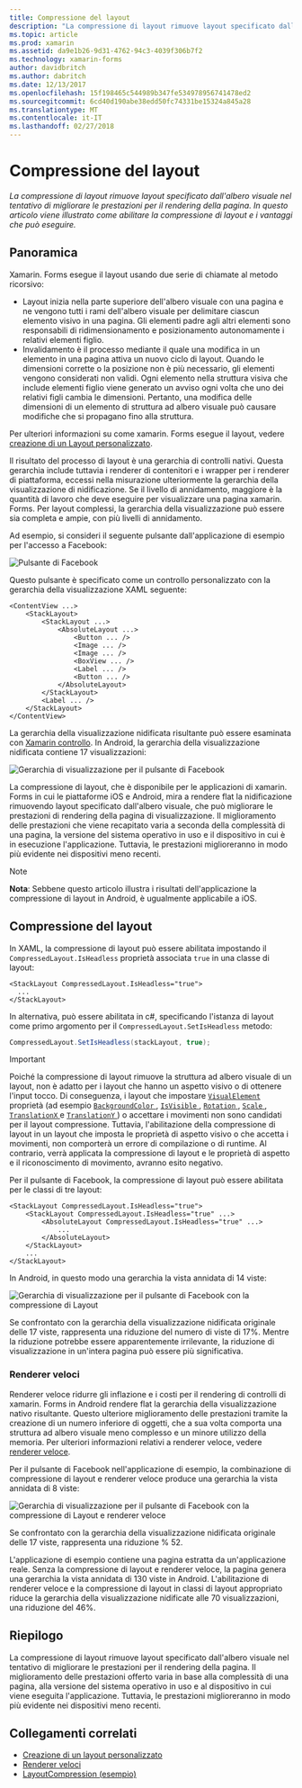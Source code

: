 ```yaml
---
title: Compressione del layout
description: "La compressione di layout rimuove layout specificato dall'albero visuale nel tentativo di migliorare le prestazioni per il rendering della pagina. In questo articolo viene illustrato come abilitare la compressione di layout e i vantaggi che può eseguire."
ms.topic: article
ms.prod: xamarin
ms.assetid: da9e1b26-9d31-4762-94c3-4039f306b7f2
ms.technology: xamarin-forms
author: davidbritch
ms.author: dabritch
ms.date: 12/13/2017
ms.openlocfilehash: 15f198465c544989b347fe534978956741478ed2
ms.sourcegitcommit: 6cd40d190abe38edd50fc74331be15324a845a28
ms.translationtype: MT
ms.contentlocale: it-IT
ms.lasthandoff: 02/27/2018
---
```

# <a name="layout-compression"></a>Compressione del layout

_La compressione di layout rimuove layout specificato dall'albero visuale nel tentativo di migliorare le prestazioni per il rendering della pagina. In questo articolo viene illustrato come abilitare la compressione di layout e i vantaggi che può eseguire._

## <a name="overview"></a>Panoramica

Xamarin. Forms esegue il layout usando due serie di chiamate al metodo ricorsivo:

- Layout inizia nella parte superiore dell'albero visuale con una pagina e ne vengono tutti i rami dell'albero visuale per delimitare ciascun elemento visivo in una pagina. Gli elementi padre agli altri elementi sono responsabili di ridimensionamento e posizionamento autonomamente i relativi elementi figlio.
- Invalidamento è il processo mediante il quale una modifica in un elemento in una pagina attiva un nuovo ciclo di layout. Quando le dimensioni corrette o la posizione non è più necessario, gli elementi vengono considerati non validi. Ogni elemento nella struttura visiva che include elementi figlio viene generato un avviso ogni volta che uno dei relativi figli cambia le dimensioni. Pertanto, una modifica delle dimensioni di un elemento di struttura ad albero visuale può causare modifiche che si propagano fino alla struttura.

Per ulteriori informazioni su come xamarin. Forms esegue il layout, vedere [creazione di un Layout personalizzato](~/xamarin-forms/user-interface/layouts/custom.md).

Il risultato del processo di layout è una gerarchia di controlli nativi. Questa gerarchia include tuttavia i renderer di contenitori e i wrapper per i renderer di piattaforma, eccessi nella misurazione ulteriormente la gerarchia della visualizzazione di nidificazione. Se il livello di annidamento, maggiore è la quantità di lavoro che deve eseguire per visualizzare una pagina xamarin. Forms. Per layout complessi, la gerarchia della visualizzazione può essere sia completa e ampie, con più livelli di annidamento.

Ad esempio, si consideri il seguente pulsante dall'applicazione di esempio per l'accesso a Facebook:

![](layout-compression-images/facebook-button.png "Pulsante di Facebook")

Questo pulsante è specificato come un controllo personalizzato con la gerarchia della visualizzazione XAML seguente:

```xaml
<ContentView ...>
    <StackLayout>
        <StackLayout ...>
            <AbsoluteLayout ...>
                <Button ... />    
                <Image ... />
                <Image ... />
                <BoxView ... />
                <Label ... />
                <Button ... />
            </AbsoluteLayout>
        </StackLayout>
        <Label ... />
    </StackLayout>    
</ContentView>
```

La gerarchia della visualizzazione nidificata risultante può essere esaminata con [Xamarin controllo](~/tools/inspector/index.md). In Android, la gerarchia della visualizzazione nidificata contiene 17 visualizzazioni:

![](layout-compression-images/no-compression.png "Gerarchia di visualizzazione per il pulsante di Facebook")

La compressione di layout, che è disponibile per le applicazioni di xamarin. Forms in cui le piattaforme iOS e Android, mira a rendere flat la nidificazione rimuovendo layout specificato dall'albero visuale, che può migliorare le prestazioni di rendering della pagina di visualizzazione. Il miglioramento delle prestazioni che viene recapitato varia a seconda della complessità di una pagina, la versione del sistema operativo in uso e il dispositivo in cui è in esecuzione l'applicazione. Tuttavia, le prestazioni miglioreranno in modo più evidente nei dispositivi meno recenti.

> [!NOTE]
> **Nota**: Sebbene questo articolo illustra i risultati dell'applicazione la compressione di layout in Android, è ugualmente applicabile a iOS.

## <a name="layout-compression"></a>Compressione del layout

In XAML, la compressione di layout può essere abilitata impostando il `CompressedLayout.IsHeadless` proprietà associata `true` in una classe di layout:

```xaml
<StackLayout CompressedLayout.IsHeadless="true">
  ...
</StackLayout>   
```

In alternativa, può essere abilitata in c#, specificando l'istanza di layout come primo argomento per il `CompressedLayout.SetIsHeadless` metodo:

```csharp
CompressedLayout.SetIsHeadless(stackLayout, true);
```

> [!IMPORTANT]
> Poiché la compressione di layout rimuove la struttura ad albero visuale di un layout, non è adatto per i layout che hanno un aspetto visivo o di ottenere l'input tocco. Di conseguenza, i layout che impostare [ `VisualElement` ](https://developer.xamarin.com/api/type/Xamarin.Forms.VisualElement/) proprietà (ad esempio [ `BackgroundColor` ](https://developer.xamarin.com/api/property/Xamarin.Forms.VisualElement.BackgroundColor/), [ `IsVisible` ](https://developer.xamarin.com/api/property/Xamarin.Forms.VisualElement.IsVisible/), [ `Rotation` ](https://developer.xamarin.com/api/property/Xamarin.Forms.VisualElement.Rotation/), [ `Scale` ](https://developer.xamarin.com/api/property/Xamarin.Forms.VisualElement.Scale/), [ `TranslationX` ](https://developer.xamarin.com/api/property/Xamarin.Forms.VisualElement.TranslationX/) e [ `TranslationY` ](https://developer.xamarin.com/api/property/Xamarin.Forms.VisualElement.TranslationY/)) o accettare i movimenti non sono candidati per il layout compressione. Tuttavia, l'abilitazione della compressione di layout in un layout che imposta le proprietà di aspetto visivo o che accetta i movimenti, non comporterà un errore di compilazione o di runtime. Al contrario, verrà applicata la compressione di layout e le proprietà di aspetto e il riconoscimento di movimento, avranno esito negativo.

Per il pulsante di Facebook, la compressione di layout può essere abilitata per le classi di tre layout:

```xaml
<StackLayout CompressedLayout.IsHeadless="true">
    <StackLayout CompressedLayout.IsHeadless="true" ...>
        <AbsoluteLayout CompressedLayout.IsHeadless="true" ...>
            ...
        </AbsoluteLayout>
    </StackLayout>
    ...
</StackLayout>  
```

In Android, in questo modo una gerarchia la vista annidata di 14 viste:

![](layout-compression-images/layout-compression.png "Gerarchia di visualizzazione per il pulsante di Facebook con la compressione di Layout")

Se confrontato con la gerarchia della visualizzazione nidificata originale delle 17 viste, rappresenta una riduzione del numero di viste di 17%. Mentre la riduzione potrebbe essere apparentemente irrilevante, la riduzione di visualizzazione in un'intera pagina può essere più significativa.

### <a name="fast-renderers"></a>Renderer veloci

Renderer veloce ridurre gli inflazione e i costi per il rendering di controlli di xamarin. Forms in Android rendere flat la gerarchia della visualizzazione nativo risultante. Questo ulteriore miglioramento delle prestazioni tramite la creazione di un numero inferiore di oggetti, che a sua volta comporta una struttura ad albero visuale meno complesso e un minore utilizzo della memoria. Per ulteriori informazioni relativi a renderer veloce, vedere [renderer veloce](~/xamarin-forms/internals/fast-renderers.md).

Per il pulsante di Facebook nell'applicazione di esempio, la combinazione di compressione di layout e renderer veloce produce una gerarchia la vista annidata di 8 viste:

![](layout-compression-images/layout-compression-with-fast-renderers.png "Gerarchia di visualizzazione per il pulsante di Facebook con la compressione di Layout e renderer veloce")

Se confrontato con la gerarchia della visualizzazione nidificata originale delle 17 viste, rappresenta una riduzione % 52.

L'applicazione di esempio contiene una pagina estratta da un'applicazione reale. Senza la compressione di layout e renderer veloce, la pagina genera una gerarchia la vista annidata di 130 viste in Android. L'abilitazione di renderer veloce e la compressione di layout in classi di layout appropriato riduce la gerarchia della visualizzazione nidificate alle 70 visualizzazioni, una riduzione del 46%.

## <a name="summary"></a>Riepilogo

La compressione di layout rimuove layout specificato dall'albero visuale nel tentativo di migliorare le prestazioni per il rendering della pagina. Il miglioramento delle prestazioni offerto varia in base alla complessità di una pagina, alla versione del sistema operativo in uso e al dispositivo in cui viene eseguita l'applicazione. Tuttavia, le prestazioni miglioreranno in modo più evidente nei dispositivi meno recenti.


## <a name="related-links"></a>Collegamenti correlati

- [Creazione di un layout personalizzato](~/xamarin-forms/user-interface/layouts/custom.md)
- [Renderer veloci](~/xamarin-forms/internals/fast-renderers.md)
- [LayoutCompression (esempio)](https://developer.xamarin.com/samples/xamarin-forms/userinterface/layoutcompression/)
